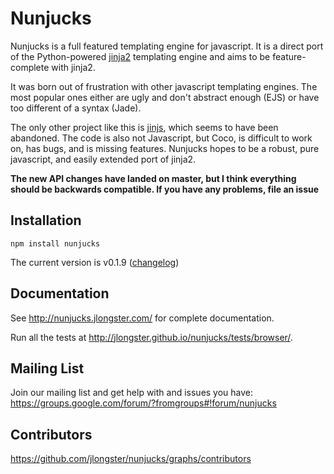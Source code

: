
# Nunjucks

Nunjucks is a full featured templating engine for javascript. It is a
direct port of the Python-powered [jinja2](http://jinja.pocoo.org/)
templating engine and aims to be feature-complete with jinja2.

It was born out of frustration with other javascript templating
engines. The most popular ones either are ugly and don't abstract
enough (EJS) or have too different of a syntax (Jade).

The only other project like this is
[jinjs](https://github.com/ravelsoft/node-jinjs), which seems to have
been abandoned. The code is also not Javascript, but Coco, is
difficult to work on, has bugs, and is missing features. Nunjucks
hopes to be a robust, pure javascript, and easily extended port of
jinja2.

**The new API changes have landed on master, but I think everything
  should be backwards compatible. If you have any problems, file an issue**

## Installation

`npm install nunjucks`

The current version is v0.1.9 ([changelog](https://github.com/jlongster/nunjucks/blob/master/CHANGELOG.md))

## Documentation

See http://nunjucks.jlongster.com/ for complete documentation.

Run all the tests at http://jlongster.github.io/nunjucks/tests/browser/.

## Mailing List

Join our mailing list and get help with and issues you have: https://groups.google.com/forum/?fromgroups#!forum/nunjucks

## Contributors

https://github.com/jlongster/nunjucks/graphs/contributors